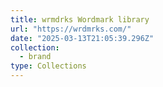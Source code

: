 ```yaml
---
title: wrmdrks Wordmark library
url: "https://wrdmrks.com/"
date: "2025-03-13T21:05:39.296Z"
collection:
  - brand
type: Collections
---
```

